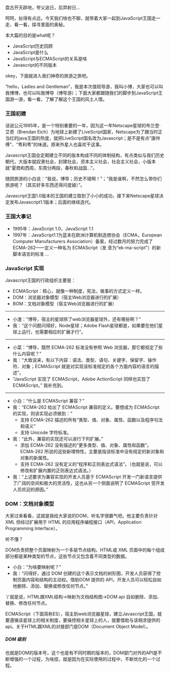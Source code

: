 盘古开天辟地，夸父追日，后羿射日...

呵呵，扯得有点远，今天我们啥也不聊，就带着大家一起到JavaScript王国走一走、看一看，探寻里面的奥秘。

本大篇的目的是what呢？

- JavaScript历史回顾
- JavaScript是什么
- JavaScript与ECMAScript的关系是啥
- Javascript的不同版本

okey，下面就进入我们神奇的旅游之旅吧。

“hello，Ladies and Gentleman”，我是本次值班导游，我叫小博，大家也可以叫我博博，也可以叫我博导（博导游）；下面大家都跟随我们的脚步到JavaScript王国游一游，看一看，了解了解这个王国的风土人情。

### 王国初建
话说公元1995年，是一个特别重要的一年，因为这一年Netscape星球的布兰登·艾奇（Brendan Eich）为地球上新建了LiveScript国家，Netscape为了蹭当时正当红的java王国的热度，就把LiveScript国名改为Javascript；是不是有点“康帅傅”、“粤利粤”的味道。原来外星人也喜欢干这事。

Javascript王国会定期建立不同的版本构成不同的体制结构，有点类似与我们历史朝代，大版本就奴隶社会，封建社会，资本主义社会，社会主义社会，小版本就“夏商和西周，东周分两段，春秋和战国...”。

随团旅游的小白说：“我说，博导；历史不错啊！”；“我是谁啊，不然怎么带你们旅游呢？（其实好多东西还得问度娘）”。

Javascript王国1.0版本的王国的建立取到了小小的成功，接下来Netscape星球决定发布Javascript1.1版本；后面的继续迭代。

### 王国大事记
- 1995年：JavaScript 1.0，JavaScript 1.1
- 1997年：JavaScript1.1为蓝本在欧洲计算机制造商协会（ECMA，European Computer Manufacturers Association）备案，经过数月的努力完成了 ECMA-262——定义一种名为 ECMAScript（发
音为“ek-ma-script”）的新脚本语言的标准
...

### JavaScript 实现
Javascript王国的行政组织主要是：
- ECMAScript：核心，就像一种制度，宪法，做事的方式定义一样。
- DOM：浏览器对象模型（宿主Web浏览器进行的扩展）
- BOM：文档对象模型（宿主Web浏览器进行的扩展）

---

- 小渣：“博导，宿主的星球除了web浏览器星球外，还有哪些啊？”
- 我：“这个问题问得好，Node星球；Adobe Flash星球都是，如果要在他们星球上运行，也需要相应的扩展才行”。

---

- 小菜：“博导，既然 ECMA-262 标准没有参照 Web 浏览器，那它都规定了些什么内容呢？”
- 我：“大致说来，有以下内容：语法、类型、语句、关键字、保留字、操作符、对象；ECMAScript 就是对实现该标准规定的各个方面内容的语言的描述”。
- “JavaScript 实现了 ECMAScript，Adobe ActionScript 同样也实现了 ECMAScript。” 我补充到。

---

- 小白：“什么是 ECMAScript 兼容？”
- 我：“ECMA-262 给出了 ECMAScript 兼容的定义。要想成为 ECMAScript 的实现，则该实现必须做到：”
    - 支持 ECMA-262 描述的所有“类型、值、对象、属性、函数以及程序句法和语义”
    - 支持 Unicode 字符标准。
- 我：“此外，兼容的实现还可以进行下列扩展。”
    - 添加 ECMA-262 没有描述的“更多类型、值、对象、属性和函数”。ECMA-262 所说的这些新增特性，主要是指该标准中没有规定的新对象和对象的新属性。
    - 支持 ECMA-262 没有定义的“程序和正则表达式语法”。（也就是说，可以修改和扩展内置的正则表达式语法。）
- 我：“上述要求为兼容实现的开发人员基于 ECMAScript 开发一门新语言提供了广阔的空间和极大的灵活性，这也从另一个侧面说明了 ECMAScript 受开发人员欢迎的原因。”

### DOM：文档对象模型
大家过来看看，这就是我给大家说的DOM，听名字很霸气吧。他主要负责针对 XML 但经过扩展用于 HTML 的应用程序编程接口（API，Application Programming Interface）。

听不懂？

DOM负责把整个页面映射为一个多层节点结构。HTML或 XML 页面中的每个组成部分都是某种类型的节点，这些节点又包含着不同类型的数据。

- 小白：“为啥要映射呢？”
- 我：“问得好，通过 DOM 创建的这个表示文档的树形图，开发人员获得了控制页面内容和结构的主动权。借助DOM 提供的 API，开发人员可以轻松自如地删除、添加、替换或修改任何节点。”

丫就是说，HTML跟XML结构->映射为文档结构图->DOM api 自如删除、添加、替换、修改任何节点。

ECMAScript（下面简称ES），宿主到web浏览器星球，建立Javascript王国，就要遵循该星球上的相关制度，要操控相关星球上的人，就要借助与该相求提供的api。关于HTML跟XML的对接部门是DOM（Document Object Model）。

#####  DOM 级别
也就是DOM的版本号，这个也是有不同时期的版本的，DOM部门对外的API是不断增强的一个过程，为啥捏，就是因为在实际使用的过程中，不断优化的一个过程。


